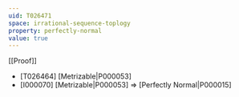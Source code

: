 ```yaml
---
uid: T026471
space: irrational-sequence-toplogy
property: perfectly-normal
value: true
---
```

[[Proof]]

* [T026464] [Metrizable|P000053]
* [I000070] [Metrizable|P000053] => [Perfectly Normal|P000015]

